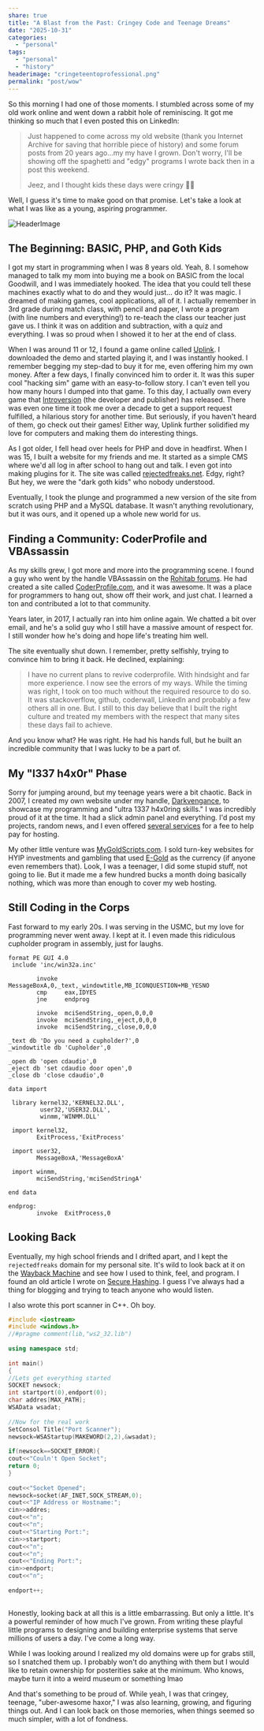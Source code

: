 ```yaml
---
share: true
title: "A Blast from the Past: Cringey Code and Teenage Dreams"
date: "2025-10-31"
categories:
  - "personal"
tags:
  - "personal"
  - "history"
headerimage: "cringeteentoprofessional.png"
permalink: "post/wow"
---
```


So this morning I had one of those moments. I stumbled across some of my old work online and went down a rabbit hole of reminiscing. It got me thinking so much that I even posted this on LinkedIn:

> Just happened to come across my old website (thank you Internet Archive for saving that horrible piece of history) and some forum posts from 20 years ago...my my have I grown. Don't worry, I'll be showing off the spaghetti and "edgy" programs I wrote back then in a post this weekend.
>
> Jeez, and I thought kids these days were cringy 🤣😂

Well, I guess it's time to make good on that promise. Let's take a look at what I was like as a young, aspiring programmer.

![HeaderImage](cringeteentoprofessional.png)

## The Beginning: BASIC, PHP, and Goth Kids

I got my start in programming when I was 8 years old. Yeah, 8. I somehow managed to talk my mom into buying me a book on BASIC from the local Goodwill, and I was immediately hooked. The idea that you could tell these machines exactly what to do and they would just... do it? It was magic. I dreamed of making games, cool applications, all of it.  I actually remember in 3rd grade during match class, with pencil and paper, I wrote a program (with line numbers and everything!) to re-teach the class our teacher just gave us.  I think it was on addition and subtraction, with a quiz and everything.  I was so proud when I showed it to her at the end of class.

 When I was around 11 or 12, I found a game online called [Uplink](https://en.wikipedia.org/wiki/Uplink_(video_game)). I downloaded the demo and started playing it, and I was instantly hooked. I remember begging my step-dad to buy it for me, even offering him my own money. After a few days, I finally convinced him to order it. It was this super cool "hacking sim" game with an easy-to-follow story. I can't even tell you how many hours I dumped into that game. To this day, I actually own every game that [Introversion](https://introversion.co.uk/introversion/#games) (the developer and publisher) has released. There was even one time it took me over a decade to get a support request fulfilled, a hilarious story for another time. But seriously, if you haven't heard of them, go check out their games! Either way, Uplink further solidified my love for computers and making them do interesting things. 
 
 As I got older, I fell head over heels for PHP and dove in headfirst. When I was 15, I built a website for my friends and me. It started as a simple CMS where we'd all log in after school to hang out and talk. I even got into making plugins for it. The site was called [rejectedfreaks.net](https://web.archive.org/web/20060702035536/http://rejectedfreaks.net/modules/news/). Edgy, right? But hey, we were the "dark goth kids" who nobody understood.

Eventually, I took the plunge and programmed a new version of the site from scratch using PHP and a MySQL database. It wasn't anything revolutionary, but it was ours, and it opened up a whole new world for us.

## Finding a Community: CoderProfile and VBAssassin

As my skills grew, I got more and more into the programming scene. I found a guy who went by the handle VBAssassin on the [Rohitab forums](http://www.rohitab.com/discuss/). He had created a site called [CoderProfile.com](https://web.archive.org/web/20090501033434/http://www.coderprofile.com/site), and it was awesome. It was a place for programmers to hang out, show off their work, and just chat. I learned a ton and contributed a lot to that community.

Years later, in 2017, I actually ran into him online again. We chatted a bit over email, and he's a solid guy who I still have a massive amount of respect for. I still wonder how he's doing and hope life's treating him well.

The site eventually shut down. I remember, pretty selfishly, trying to convince him to bring it back. He declined, explaining:

> I have no current plans to revive coderprofile. With hindsight and far more experience. I now see the errors of my ways. While the timing was right, I took on too much without the required resource to do so. It was stackoverflow, github, coderwall, LinkedIn and probably a few others all in one. But. I still to this day believe that I built the right culture and treated my members with the respect that many sites these days fail to achieve.

And you know what? He was right. He had his hands full, but he built an incredible community that I was lucky to be a part of.

## My "l337 h4x0r" Phase

Sorry for jumping around, but my teenage years were a bit chaotic. Back in 2007, I created my own website under my handle, [Darkvengance](https://web.archive.org/web/20070629100708/darkvengance.net/), to showcase my programming and "ultra 1337 h4x0ring skills." I was incredibly proud of it at the time. It had a slick admin panel and everything. I'd post my projects, random news, and I even offered [several services](https://web.archive.org/web/20070718014924/http://www.darkvengance.net/services.php) for a fee to help pay for hosting.

My other little venture was [MyGoldScripts.com](https://web.archive.org/web/20061024192620/http://www.mygoldscripts.com/). I sold turn-key websites for HYIP investments and gambling that used [E-Gold](https://en.wikipedia.org/wiki/E-gold) as the currency (if anyone even remembers that). Look, I was a teenager, I did some stupid stuff, not going to lie. But it made me a few hundred bucks a month doing basically nothing, which was more than enough to cover my web hosting.

## Still Coding in the Corps

Fast forward to my early 20s. I was serving in the USMC, but my love for programming never went away. I kept at it. I even made this ridiculous cupholder program in assembly, just for laughs.

```armasm
format PE GUI 4.0
 include 'inc/win32a.inc'
 
        invoke  MessageBoxA,0,_text,_windowtitle,MB_ICONQUESTION+MB_YESNO
        cmp     eax,IDYES
        jne     endprog
 
        invoke  mciSendString,_open,0,0,0
        invoke  mciSendString,_eject,0,0,0
        invoke  mciSendString,_close,0,0,0
 
_text db 'Do you need a cupholder?',0
_windowtitle db 'Cupholder',0
 
_open db 'open cdaudio',0
_eject db 'set cdaudio door open',0
_close db 'close cdaudio',0
 
data import
 
 library kernel32,'KERNEL32.DLL',
         user32,'USER32.DLL',
         winmm,'WINMM.DLL'
 
 import kernel32,
        ExitProcess,'ExitProcess'
 
 import user32,
        MessageBoxA,'MessageBoxA'
 
 import winmm,
        mciSendString,'mciSendStringA'
 
end data
 
endprog:
        invoke  ExitProcess,0
```

## Looking Back

Eventually, my high school friends and I drifted apart, and I kept the `rejectedfreaks` domain for my personal site. It's wild to look back at it on the [Wayback Machine](https://web.archive.org/web/20111013190134/http://www.rejectedfreaks.net/) and see how I used to think, feel, and program. I found an old article I wrote on [Secure Hashing](https://web.archive.org/web/20111008010244/http://www.rejectedfreaks.net/modules/AMS/article.php?storyid=4). I guess I've always had a thing for blogging and trying to teach anyone who would listen.

I also wrote this port scanner in C++. Oh boy.

```cpp
#include <iostream>
#include <windows.h>
//#pragme comment(lib,"ws2_32.lib")
 
using namespace std;
 
int main()
{
//Lets get everything started
SOCKET newsock;
int startport(0),endport(0);
char addres[MAX_PATH];
WSAData wsadat;
 
//Now for the real work
SetConsol Title("Port Scanner");
newsock=WSAStartup(MAKEWORD(2,2),&wsadat);
 
if(newsock==SOCKET_ERROR){
cout<<"Couln't Open Socket";
return 0;
}
 
cout<<"Socket Opened";
newsock=socket(AF_INET,SOCK_STREAM,0);
cout<<"IP Address or Hostname:";
cin>>addres;
cout<<"n";
cout<<"n";
cout<<"Starting Port:";
cin>>startport;
cout<<"n";
cout<<"n";
cout<<"Ending Port:";
cin>>endport;
cout<<"n";
 
endport++;
 
```

Honestly, looking back at all this is a little embarrassing. But only a little. It's a powerful reminder of how much I've grown. From writing these playful little programs to designing and building enterprise systems that serve millions of users a day. I've come a long way.

While I was looking around I realized my old domains were up for grabs still, so I snatched them up. I probably won't do anything with them but I would like to retain ownership for posterities sake at the minimum. Who knows, maybe turn it into a weird museum or something lmao

And that's something to be proud of. While yeah, I was that cringey, teenage, "uber-awesome haxor," I was also learning, growing, and figuring things out. And I can look back on those memories, when things seemed so much simpler, with a lot of fondness.
